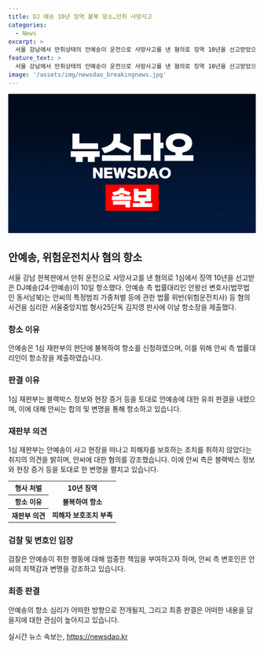 ```yaml
---
title: DJ 예송 10년 징역 불복 항소…만취 사망사고
categories:
  - News
excerpt: >
  서울 강남에서 만취상태의 안예송이 운전으로 사망사고를 낸 혐의로 징역 10년을 선고받았으며, 항소했다. 재판부는 안씨가 피해자를 보호하지 않고 장소를 떠났다고 지적하였으며, 또 다른 교통사고를 내고 도주한 후 사망사고를 일으켰다고 조사되었다. 검찰은 징역 15년을 요청하였으나, 안씨 측은 유족과의 합의를 언급하며 선처를 호소하였다.
feature_text: >
  서울 강남에서 만취상태의 안예송이 운전으로 사망사고를 낸 혐의로 징역 10년을 선고받았으며, 항소했다. 재판부는 안씨가 피해자를 보호하지 않고 장소를 떠났다고 지적하였으며, 또 다른 교통사고를 내고 도주한 후 사망사고를 일으켰다고 조사되었다. 검찰은 징역 15년을 요청하였으나, 안씨 측은 유족과의 합의를 언급하며 선처를 호소하였다.
image: '/assets/img/newsdao_breakingnews.jpg'
---
```


<p><img src="/assets/img/newsdao_breakingnews.jpg" alt="implanttips 속보" /></p>

<h2 data-ke-size="size26">안예송, 위험운전치사 혐의 항소</h2>

<p data-ke-size="size16">서울 강남 한복판에서 만취 운전으로 사망사고를 낸 혐의로 1심에서 징역 10년을 선고받은 DJ예송(24·안예송)이 10일 항소했다. 안예송 측 법률대리인 안왕선 변호사(법무법인 동서남북)는 안씨의 특정범죄 가중처벌 등에 관한 법률 위반(위험운전치사) 등 혐의 사건을 심리한 서울중앙지법 형사25단독 김지영 판사에 이날 항소장을 제출했다.</p>

<h3 data-ke-size="size24">항소 이유</h3>

<p data-ke-size="size16">안예송은 1심 재판부의 판단에 불복하여 항소를 신청하였으며, 이를 위해 안씨 측 법률대리인이 항소장을 제출하였습니다.</p>

<h3 data-ke-size="size24">판결 이유</h3>

<p data-ke-size="size16">1심 재판부는 블랙박스 정보와 현장 증거 등을 토대로 안예송에 대한 유죄 판결을 내렸으며, 이에 대해 안씨는 합의 및 변명을 통해 항소하고 있습니다.</p>

<h3 data-ke-size="size24">재판부 의견</h3>

<p data-ke-size="size16">1심 재판부는 안예송이 사고 현장을 떠나고 피해자를 보호하는 조치를 취하지 않았다는 취지의 의견을 밝히며, 안씨에 대한 혐의를 강조했습니다. 이에 안씨 측은 블랙박스 정보와 현장 증거 등을 토대로 한 변명을 펼치고 있습니다.</p>

<table>
  <tr>
    <th>형사 처벌</th>
    <td style="text-align: center; height: 17px;"><b>10년 징역</b></td>
  </tr>
  <tr>
    <th>항소 이유</th>
    <td style="text-align: center; height: 17px;"><b>불복하여 항소</b></td>
  </tr>
  <tr>
    <th>재판부 의견</th>
    <td style="text-align: center; height: 17px;"><b>피해자 보호조치 부족</b></td>
  </tr>
</table>

<h3 data-ke-size="size24">검찰 및 변호인 입장</h3>

<p data-ke-size="size16">검찰은 안예송이 취한 행동에 대해 엄중한 책임을 부여하고자 하며, 안씨 측 변호인은 안씨의 죄책감과 변명을 강조하고 있습니다.</p>

<h3 data-ke-size="size24">최종 판결</h3>

<p data-ke-size="size16">안예송의 항소 심리가 어떠한 방향으로 전개될지, 그리고 최종 판결은 어떠한 내용을 담을지에 대한 관심이 높아지고 있습니다.</p>
실시간 뉴스 속보는, <a href="https://newsdao.kr" rel="dofollow">https://newsdao.kr</a>



